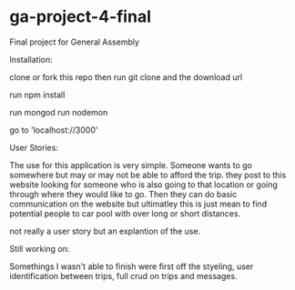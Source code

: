 # ga-project-4-final
Final project for General Assembly


Installation:

clone or fork this repo then run git clone and the download url

run npm install

run mongod
run nodemon

go to 'localhost://3000'

User Stories:

  The use for this application is very simple.  Someone wants to go somewhere but may or may not be able to afford the trip. 
  they post to this website looking for someone who is also going to that location or going through where they would like to go. Then they can do basic communication on the website but ultimatley this is just mean to find potential people to car pool with over long or short distances.

  not really a user story but an explantion of the use.






Still working on:

  Somethings I wasn't able to finish were first off the styeling, user identification between trips, full crud on trips and messages.  
